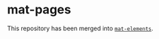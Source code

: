 # mat-pages

This repository has been merged into [`mat-elements`](https://github.com/expandjs/mat-elements).

